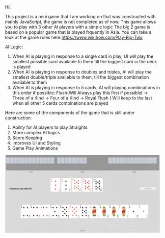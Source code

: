 Hi!

This project is a mini game that I am working on that was constructed with mainly JavaScript, the game is not completed as of now.
This game allows you to play with 3 other AI players with a simple logic
The big 2 game is based on a popular game that is played frquently in Asia. You can take a look at the game rules here:https://www.wikihow.com/Play-Big-Two

AI Logic:
1. When AI is playing in response to a single card in play, UI will play the smallest possible card available to them till the biggest card in the deck is played
2. When AI is playing in response to doubles and triples, AI will play the smallest double/triple available to them, till the biggest combination available to them
3. When AI is playing in response to 5 cards, AI will playing combinations in this order if possible: Flush(Will Always play this first if possible) -> Three of a Kind -> Four of a Kind -> Royal Flush ( Will keep to the last when all other 5 cards combinations are played


Here are some of the components of the game that is still under construction:
1. Ability for AI players to play Straights
2. More complex AI logics
3. Score Keeping
4. Improves UI and Styling
5. Game Play Animations

![alt text](https://github.com/DaveChia/Dave-Chia-Big-2/blob/master/Screenshot-2019-6-24%20Big%202%20Game(1).png)
